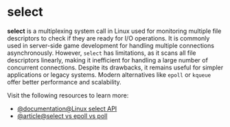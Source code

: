 # select  

**select** is a multiplexing system call in Linux used for monitoring multiple file descriptors
to check if they are ready for I/O operations. It is commonly used in server-side game 
development for handling multiple connections asynchronously. However, `select` has 
limitations, as it scans all file descriptors linearly, making it inefficient for handling 
a large number of concurrent connections. Despite its drawbacks, it remains useful for 
simpler applications or legacy systems. Modern alternatives like `epoll` or `kqueue` offer 
better performance and scalability.  

Visit the following resources to learn more:

- [@documentation@Linux select API](https://man7.org/linux/man-pages/man2/select.2.html)
- [@article@select vs epoll vs poll](https://devarea.com/linux-io-multiplexing-select-vs-poll-vs-epoll/)